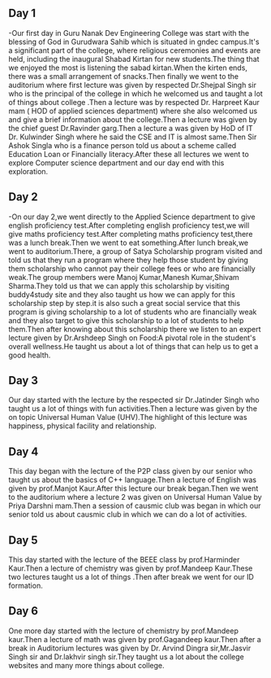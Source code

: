## Day 1

-Our first day in Guru Nanak Dev Engineering College was start with the blessing of God in Gurudwara Sahib which is situated in gndec campus.It's a significant part of the college, where religious ceremonies and events are held, including the inaugural Shabad Kirtan for new students.The thing that we enjoyed the most is listening the sabad kirtan.When the kirten ends, there was a small arrangement of snacks.Then finally we went to the auditorium where first lecture was given by respected Dr.Shejpal Singh sir who is the principal of the college in which he welcomed us and taught a lot of things about college .Then a lecture was by respected Dr. Harpreet Kaur mam ( HOD of applied sciences department) where she also welcomed us and give a brief information about the college.Then a lecture was given by the chief guest Dr.Ravinder garg.Then a lecture a was given by HoD of IT Dr. Kulwinder Singh where he said the CSE and IT is almost same.Then Sir Ashok Singla who is a finance person told us about a scheme called Education Loan or Financially literacy.After these all lectures we went to explore Computer science department and our day end with this exploration.

## Day 2 
-On our day 2,we went directly to the Applied Science department to give english proficiency test.After completing english proficiency test,we will give maths proficiency test.After completing maths proficiency test,there was a lunch break.Then we went to eat something.After lunch break,we went to auditorium.There, a group of Satya Scholarship program visited and told us that they run a program where they help those student by giving them scholarship who cannot pay their college fees or who are financially weak.The group members were Manoj Kumar,Manesh Kumar,Shivam Sharma.They told us that we can apply this scholarship by visiting buddy4study site and they also taught us how we can apply for this scholarship step by step.it is also such a great social service that this program is giving scholarship to a lot of students who are financially weak and they also target to give this scholarship to a lot of students to help them.Then after knowing about this scholarship there we listen to an expert lecture given by Dr.Arshdeep Singh on Food:A pivotal role in the student's overall wellness.He taught us about a lot of things that can help us to get a good health. 

## Day 3
Our day  started with the lecture by the respected sir  Dr.Jatinder Singh who taught us a lot of things with fun activities.Then a lecture was given by the  on topic Universal Human Value (UHV).The highlight of this lecture was happiness, physical facility and relationship.

## Day 4
This day began with the lecture of the P2P class given by our senior who taught us about the basics of  C++ language.Then a lecture of English was given by prof.Manjot Kaur.After this lecture our break began.Then we went to the auditorium where a lecture 2 was given on Universal Human Value by Priya Darshni mam.Then a session of causmic club was began in which our senior told us about causmic club in which we can do a lot of activities.

## Day 5 
This day started with the lecture of the BEEE class by prof.Harminder Kaur.Then a lecture of chemistry was given by prof.Mandeep Kaur.These two lectures taught us a lot of things .Then after break we went for our ID formation.

## Day 6 
One more day started with the lecture of chemistry by prof.Mandeep kaur.Then a lecture of math was given by prof.Gagandeep kaur.Then after a break in Auditorium  lectures was given by Dr. Arvind Dingra sir,Mr.Jasvir Singh sir and Dr.lakhvir singh sir.They taught us a lot about the college websites and many more things about college.






